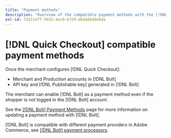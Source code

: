 ```yaml
---
title: "Payment methods"
description: "Overview of the compatible payment methods with the [!DNL Quick Checkout] for Adobe Commerce extension."
exl-id: 7d151477-5932-4ec0-b729-dbda6b49e6da
---
```

# [!DNL Quick Checkout] compatible payment methods

Once the merchant configures [!DNL Quick Checkout]:

- Merchant and Production accounts in [!DNL Bolt]
- API key and [!DNL Publishable key] generated in [!DNL Bolt]

The merchant can enable [!DNL Bolt] as a payment method even if the shopper is not logged in the [!DNL Bolt] account.

See the [[!DNL Bolt] Payment Methods](https://help.bolt.com/shoppers/guides/checkout/update-payment-method) page for more information on updating a payment method with [!DNL Bolt].

[!DNL Bolt] is compatible with different payment providers in Adobe Commerce, see [[!DNL Bolt] payment processors](https://help.bolt.com/merchants/guides/merchant-setup/checkout/processor-guides/).
